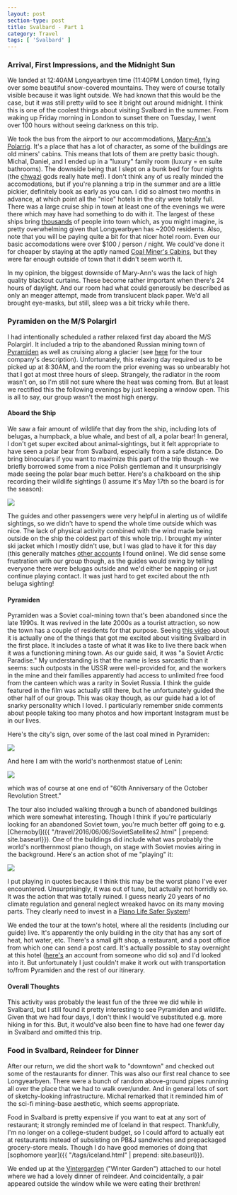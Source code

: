 ```yaml
---
layout: post
section-type: post
title: Svalbard - Part 1
category: Travel
tags: [ 'Svalbard' ]
---
```


### Arrival, First Impressions, and the Midnight Sun

We landed at 12:40AM Longyearbyen time (11:40PM London time), flying over some beautiful snow-covered mountains.
They were of course totally visible because it was light outside.
We had known that this would be the case, but it was still pretty wild to see it bright out around midnight.
I think this is one of the coolest things about visiting Svalbard in the summer. From waking up Friday morning
in London to sunset there on Tuesday, I went over 100 hours without seeing darkness on this trip.

We took the bus from the airport
to our accommodations, [Mary-Ann's Polarrig](https://www.tripadvisor.com/Hotel_Review-g503715-d1092870-Reviews-Mary_Ann_s_Polarrigg-Longyearbyen_Spitsbergen_Svalbard.html). 
It's a place that has a lot of character, as some of the buildings are old miners' cabins. This means that lots of them are pretty basic though. 
Michal, Daniel, and I ended up in a "luxury" family room (luxury = en suite bathrooms). The downside being that I slept on a
bunk bed for four nights (the [chwazi](https://play.google.com/store/apps/details?id=com.tendadigital.chwaziApp&hl=en_US) gods really hate me!). 
I don't think any of us really minded
the accomodations, but if you're planning a trip in the summer and are a little pickier, definitely
book as early as you can. I did so almost two months in advance, at which point all the "nice" hotels in the city were totally
full. There was a large cruise ship in town at least one of the evenings we were there which may have had something to do 
with it. The largest of these ships bring [thousands](https://thebarentsobserver.com/en/arctic/2017/06/bigger-cruise-ships-more-tourists-sail-svalbard-waters) 
of people into town which, as you might imagine, is pretty overwhelming given that Longyearbyen has ~2000 residents.
Also, note that you will be paying quite a bit for that nicer hotel room. Even our basic accomodations were
over $100 / person / night. We could've done it for cheaper by staying at the aptly named
[Coal Miner's Cabins](https://en.visitsvalbard.com/where-to-stay/coal-miners-cabins-p2523343), but they were 
far enough outside of town that it didn't seem worth it.

In my opinion, the biggest downside of Mary-Ann's was the lack of high quality blackout curtains.
These become rather important when there's 24 hours of daylight. And our room had what could generously be described
as only an meager attempt, made from translucent black paper. We'd all brought eye-masks, but still, sleep was a bit 
tricky while there. 

### Pyramiden on the M/S Polargirl

I had intentionally scheduled a rather relaxed first day aboard the M/S Polargirl. It
included a trip to the abandoned Russian mining town of [Pyramiden](https://en.wikipedia.org/wiki/Pyramiden) as well as
cruising along a glacier (see [here](http://www.polarcharter.no/tours/pyramiden) for the tour company's description).
Unfortunately, this relaxing day required us to be picked up at 8:30AM, and the room the prior evening
was so unbearably hot that I got at most three hours of sleep. Strangely, the radiator in the room
wasn't on, so I'm still not sure where the heat was coming from. But at least we rectified this the following
evenings by just keeping a window open. This is all to say, our group wasn't the most high energy.

#### Aboard the Ship

We saw a fair amount of wildlife that day from the ship, including lots of belugas, a humpback, a blue whale,
and best of all, a polar bear! In general, I don't get super excited about animal-sightings, but 
it felt appropriate to have seen a polar bear from Svalbard, especially from a safe distance.
Do bring binoculars if you want to maximize this part of the trip though - we briefly borrowed some from a
nice Polish gentleman and it unsurprisingly made seeing the polar bear much better.
Here's a chalkboard on the ship recording their wildlife sightings (I assume it's May 17th so the board is for the season):

![](https://lh3.googleusercontent.com/L38kPskiFKBTjar8wpM21U5eSAf9LNwE1EcniO5LHCygfFkvqd-_BzIJ5bcq0JWHAqz1AaJAriheQ8FfeUhVCEL1-ACRwgPhnyXyogOo5OkRSG5BLn72CMX_yb9aBEgNA7IjValHug=w2400)

The guides and other passengers were very helpful in alerting us of wildlife sightings, so we didn't have
to spend the whole time outside which was nice. The lack of physical activity combined with the wind made being outside on the ship
the coldest part of this whole trip. I brought my winter ski jacket which I mostly didn't use,
but I was glad to have it for this day (this generally matches [other accounts](https://www.earthtrekkers.com/svalbard-packing-list-what-to-pack-for-summer-in-svalbard/) 
I found online). We did sense some frustration with our group though, as the guides would 
swing by telling everyone there were belugas outside and we'd either be napping or just continue playing contact.
It was just hard to get excited about the nth beluga sighting! 

#### Pyramiden

Pyramiden was a Soviet coal-mining town that's been abandoned since the late 1990s. It was revived in the late 2000s
as a tourist attraction, so now the town has a couple of residents for that purpose. Seeing
[this video](https://www.youtube.com/watch?v=1_jYGVHRkuQ&t=12s) about it is actually one of the things that got me excited
about visiting Svalbard in the first place. It includes a taste of what it was like to live there
back when it was a functioning mining town. As our guide said, it was "a Soviet Arctic Paradise." My understanding
is that the name is less sarcastic than it seems: such outposts in the USSR were well-provided for, and the 
workers in the mine and their families apparently had access to unlimited free food from the canteen which was a 
rarity in Soviet Russia. I think the guide featured in the film was actually still there,
but he unfortunately guided the other half of our group. This was okay though, as our guide had a lot of
snarky personality which I loved. I particularly remember snide comments about people taking too many photos
and how important Instagram must be in our lives. 

Here's the city's sign, over some of the last coal mined in Pyramiden:

![](https://lh3.googleusercontent.com/hfp2e06JFtSiOzRP3VkZPoeJZnOMbbA_7N9PLt0jInAb64Nusy1OeVQVllfQ7h5OZ53EyVmAYEn1u-nZPbBT9XPUfVt36rkI0rqRWPyG86lNGd42qQISEgb_hX9EKmHjJOhXAvdDbA=w2400)

And here I am with the world's northenmost statue of Lenin:

![](https://lh3.googleusercontent.com/bnCGDIEKKa0njekM16ut23tsNWylP_ujJuRlH4eGlLh4gqeNbEShSXsOGY4yHoVTkElzCBVcHa1-gMUkCQFGkr1N5fNa-oYt585CRSxNir6b-MGGfSnfUlMvUDZw1mT2SKMMqckiLg=w2400)

which was of course at one end of "60th Anniversary of the October Revolution Street." 

The tour also included walking through a bunch of abandoned buildings which were somewhat interesting.
Though I think if you're particularly looking 
for an abandoned Soviet town, you're much better off going to e.g. [Chernobyl]({{ "/travel/2016/06/06/SovietSatellites2.html" | prepend: site.baseurl}}). One of the buildings did include what was probably the world's northernmost 
piano though, on stage with Soviet movies airing in the background. Here's an 
action shot of me "playing" it:

![](https://lh3.googleusercontent.com/1eyE_Z5Q3cLvxiVfq1DoptWQuP85hKtNolrUIrt37mSF_ovTpmHLehK52SgUPLEY8lohlIkJv8zl3DzJSQcKf68cbZjoQJvYdJTeMApZYB6CGmovgQwjGEfup2vBllEuLXPtimA6KQ=w2400)

I put playing in quotes because I think this may be the worst piano I've ever encountered. Unsurprisingly, it was out of tune, but actually not horridly so. It was the 
action that was totally ruined. I guess nearly 20 years of no climate regulation
and general neglect wreaked havoc on its many moving parts. They clearly need to invest in a [Piano Life Safer System](https://www.pianolifesaver.com/english)!

We ended the tour at the town's hotel, where all the residents (including our guide)
live. It's apparently the only building in the city that has any sort of heat, hot water, etc. 
There's a small gift shop, a restaurant, and a post office from which 
one can send a post card. It's actually possible to stay overnight at this
hotel ([here's](https://liveandletsfly.boardingarea.com/2017/07/17/tulpan-hotel-pyramiden-review/) an account from someone who did so) and I'd looked into it.
But unfortunately I just couldn't make it work out with transportation to/from 
Pyramiden and the rest of our itinerary.

#### Overall Thoughts

This activity was probably the least fun of the three we did while in Svalbard, but I still found it pretty
interesting to see Pyramiden and wildlife. Given that we had four days, I don't think I would've substituted
e.g. more hiking in for this. But, it would've also been fine to have had one fewer day in Svalbard
and omitted this trip.

### Food in Svalbard, Reindeer for Dinner

After our return, we did the short walk to "downtown" and checked out some of 
the restaurants for dinner. This was also our first real chance to see Longyearbyen. 
There were a bunch of random above-ground pipes running all over the place that
we had to walk over/under. And in general lots of sort of sketchy-looking infrastructure. 
Michal remarked that it reminded him of the sci-fi mining-base aesthetic, which 
seems appropriate. 

Food in Svalbard is pretty expensive if you want 
to eat at any sort of restaurant; it strongly reminded me of Iceland in that respect.
Thankfully, I'm no longer on a college-student budget, so I could afford to actually
eat at restaurants instead of subsisting on PB&J sandwiches and prepackaged grocery-store meals.
Though I do have good memories of doing that [sophomore year]({{ "/tags/iceland.html" | prepend: site.baseurl}}).

We ended up at the [Vintergarden](https://www.tripadvisor.com/Restaurant_Review-g503715-d6697863-Reviews-The_Winter_Garden-Longyearbyen_Spitsbergen_Svalbard.html) 
("Winter Garden") attached to our hotel where we had a lovely dinner of reindeer.
And coincidentally, a pair appeared outside the window while we were eating their brethren!
